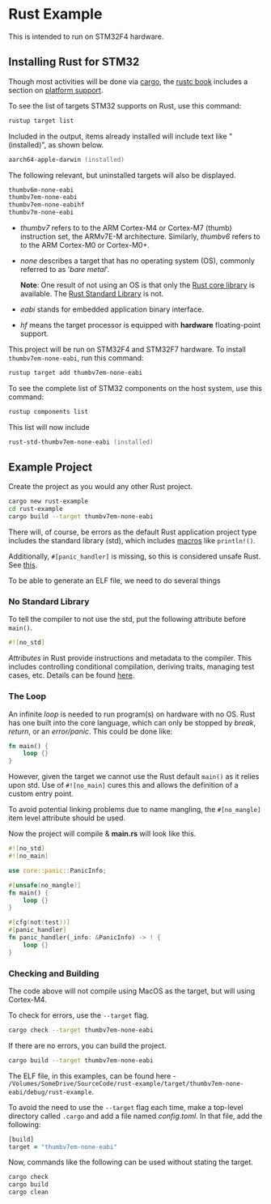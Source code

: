 # Rust Example

This is intended to run on STM32F4 hardware.

## Installing Rust for STM32

Though most activities will be done via [cargo](https://doc.rust-lang.org/nightly/cargo/), the [rustc book](https://doc.rust-lang.org/nightly/rustc/) includes a section on [platform support](https://doc.rust-lang.org/nightly/rustc/platform-support.html).

To see the list of targets STM32 supports on Rust, use this command:

```rust
rustup target list
```

Included in the output, items already installed will include text like "(installed)", as shown below.

```zsh
aarch64-apple-darwin (installed)
```

The following relevant, but uninstalled targets will also be displayed.

```zsh
thumbv6m-none-eabi
thumbv7em-none-eabi
thumbv7em-none-eabihf
thumbv7m-none-eabi
```

- _thumbv7_ refers to to the ARM Cortex-M4 or Cortex-M7 (thumb) instruction set, the ARMv7E-M architecture. Similarly, _thumbv6_ refers to to the ARM Cortex-M0 or Cortex-M0+.

- _none_ describes a target that has no operating system (OS), commonly referred to as '_bare metal_'. 

    __Note__: One result of not using an OS is that only the [Rust core library](https://doc.rust-lang.org/stable/core/) is available. The [Rust Standard Library](https://doc.rust-lang.org/std/) is not.

- _eabi_ stands for embedded application binary interface.

- _hf_ means the target processor is equipped with __hardware__ floating-point support.

This project will be run on STM32F4 and STM32F7 hardware. To install ```thumbv7em-none-eabi```, run this command:

```zsh
rustup target add thumbv7em-none-eabi
```

To see the complete list of STM32 components on the host system, use this command:

```rust
rustup components list
```

This list will now include

```zsh
rust-std-thumbv7em-none-eabi (installed)
```

## Example Project

Create the project as you would any other Rust project.

```zsh
cargo new rust-example
cd rust-example
cargo build --target thumbv7em-none-eabi
```

There will, of course, be errors as the default Rust application project type includes the standard library (std), which includes [macros](https://doc.rust-lang.org/book/ch20-05-macros.html) like ```println!()```. 

Additionally, ```#[panic_handler]``` is missing, so this is considered unsafe Rust. See [this](https://doc.rust-lang.org/nomicon/panic-handler.html).

To be able to generate an ELF file, we need to do several things

### No Standard Library

To tell the compiler to not use the std, put the following attribute before ```
main()```.

```rust
#![no_std]
```

_Attributes_ in Rust provide instructions and metadata to the compiler. This includes controlling conditional compilation, deriving traits, managing test cases, etc. Details can be found [here](https://doc.rust-lang.org/reference/attributes.html).

### The Loop

An infinite _loop_ is needed to run program(s) on hardware with no OS. Rust has one built into the core language, which can only be stopped by _break_, _return_, or an _error/panic_. This could be done like:

```rust
fn main() {
    loop {}
}
```

However, given the target we cannot use the Rust default ```main()``` as it relies upon std. Use of ```#![no_main]``` cures this and allows the definition of a custom entry point.

To avoid potential linking problems due to name mangling, the ```#[no_mangle]``` item level attribute should be used.


Now the project will compile & __main.rs__ will look like this.

```rust
#![no_std]
#![no_main]

use core::panic::PanicInfo;

#[unsafe(no_mangle)]
fn main() {
    loop {}
}

#[cfg(not(test))]
#[panic_handler]
fn panic_handler(_info: &PanicInfo) -> ! {
    loop {}
}
```

### Checking and Building

The code above will not compile using MacOS as the target, but will using Cortex-M4.

To check for errors, use the ```--target``` flag.

```zsh
cargo check --target thumbv7em-none-eabi
```

If there are no errors, you can build the project.

```zsh
cargo build --target thumbv7em-none-eabi
```

The ELF file, in this examples, can be found here - ```/Volumes/SomeDrive/SourceCode/rust-example/target/thumbv7em-none-eabi/debug/rust-example```.

To avoid the need to use the ```--target``` flag each time, make a top-level directory called ```.cargo``` and add a file named _config.toml_. In that file, add the following:

```zsh
[build]
target = "thumbv7em-none-eabi"
```

Now, commands like the following can be used without stating the target.

```zsh
cargo check
cargo build
cargo clean
```
